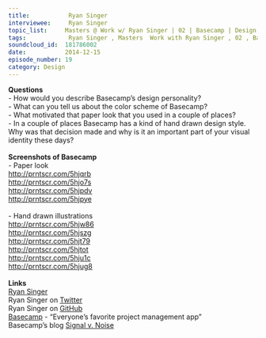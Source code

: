 ```yaml
--- 
title:           Ryan Singer 
interviewee:     Ryan Singer 
topic_list:     Masters @ Work w/ Ryan Singer | 02 | Basecamp | Design personality | Color scheme | Paper look | Visual identity
tags:            Ryan Singer , Masters  Work with Ryan Singer , 02 , Basecamp , Design personality , Color scheme , Paper look , Visual identity
soundcloud_id:  181786002
date:           2014-12-15
episode_number: 19
category: Design
---
```


<p class="show_notes_display"><b>Questions</b><br>- How would you describe Basecamp’s design personality?<br>- What can you tell us about the color scheme of Basecamp?<br>- What motivated that paper look that you used in a couple of places?<br>- In a couple of places Basecamp has a kind of hand drawn design style. Why was that decision made and why is it an important part of your visual identity these days?<br><br><b>Screenshots of Basecamp<br></b>- Paper look<br><a rel="nofollow" target="_blank" href="http://prntscr.com/5hjqrb">http://prntscr.com/5hjqrb</a><br><a rel="nofollow" target="_blank" href="http://prntscr.com/5hjo7s">http://prntscr.com/5hjo7s</a><br><a rel="nofollow" target="_blank" href="http://prntscr.com/5hjpdv">http://prntscr.com/5hjpdv</a><br><a rel="nofollow" target="_blank" href="http://prntscr.com/5hjpye">http://prntscr.com/5hjpye</a><br><br>- Hand drawn illustrations<br><a rel="nofollow" target="_blank" href="http://prntscr.com/5hjw86">http://prntscr.com/5hjw86</a><br><a rel="nofollow" target="_blank" href="http://prntscr.com/5hjszg">http://prntscr.com/5hjszg</a><br><a rel="nofollow" target="_blank" href="http://prntscr.com/5hjt79">http://prntscr.com/5hjt79</a><br><a rel="nofollow" target="_blank" href="http://prntscr.com/5hjtot">http://prntscr.com/5hjtot</a><br><a rel="nofollow" target="_blank" href="http://prntscr.com/5hju1c">http://prntscr.com/5hju1c</a><br><a rel="nofollow" target="_blank" href="http://prntscr.com/5hjug8">http://prntscr.com/5hjug8</a><br><br><b>Links</b><br><a rel="nofollow" target="_blank" href="http://feltpresence.com/">Ryan Singer</a><br>Ryan Singer on <a rel="nofollow" target="_blank" href="https://twitter.com/rjs">Twitter</a><br>Ryan Singer on <a rel="nofollow" target="_blank" href="https://github.com/rjs">GitHub</a><br><a rel="nofollow" target="_blank" href="https://basecamp.com/">Basecamp</a> - “Everyone’s favorite project management app”<br>Basecamp’s blog <a rel="nofollow" target="_blank" href="https://signalvnoise.com/">Signal v. Noise</a><br><br><br></p>
